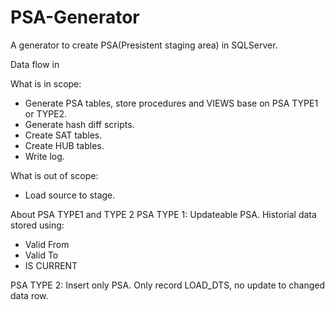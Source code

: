 # PSA-Generator
A generator to create PSA(Presistent staging area) in SQLServer.

Data flow in 

What is in scope:
- Generate PSA tables, store procedures and VIEWS base on PSA TYPE1 or TYPE2.
- Generate hash diff scripts.
- Create SAT tables.
- Create HUB tables.
- Write log.


What is out of scope:
- Load source to stage. 


About PSA TYPE1 and TYPE 2
PSA TYPE 1: Updateable PSA.
Historial data stored using:
- Valid From
- Valid To
- IS CURRENT

PSA TYPE 2: Insert only PSA.
Only record LOAD_DTS, no update to changed data row.